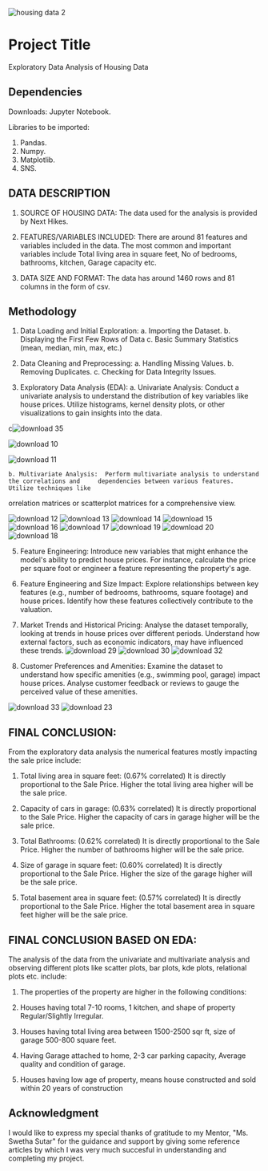 
![housing data 2](https://github.com/SUJANAKUMARI/EDA-PROJECT-3/assets/162315739/023ecc1e-2c1b-4281-8efe-18b4c32d1317)

# Project Title

Exploratory Data Analysis of Housing Data

## Dependencies

Downloads: Jupyter Notebook. 

Libraries to be imported: 

1.  Pandas.
2.  Numpy.
3.  Matplotlib.
4.  SNS.

## DATA  DESCRIPTION

1.  SOURCE OF HOUSING DATA:  The data used for the analysis is provided by Next Hikes.

2.  FEATURES/VARIABLES INCLUDED:  There are around 81 features and variables included in the data.   The most common and important variables include Total living area in square feet, No of bedrooms, bathrooms, kitchen, Garage capacity etc.

3.  DATA SIZE AND FORMAT:  The data has around 1460 rows and 81 columns in the form of csv.

##  Methodology

1.  Data Loading and Initial Exploration:
	a. Importing the Dataset.
	b. Displaying the First Few Rows of Data
	c. Basic Summary Statistics (mean, median, min, max, etc.)

2.  Data Cleaning and Preprocessing:
	a. Handling Missing Values.
	b. Removing Duplicates.
	c. Checking for Data Integrity Issues.

3.  Exploratory Data Analysis (EDA):
	a. Univariate Analysis:  Conduct a univariate analysis to understand the distribution of key variables 	like house prices. Utilize histograms, kernel density plots, or other visualizations to gain insights into the data.

c![download 35](https://github.com/SUJANAKUMARI/EDA-PROJECT-3/assets/162315739/7d77d304-2dd4-4bb8-b813-c50868cddbf2)

![download 10](https://github.com/SUJANAKUMARI/EDA-PROJECT-3/assets/162315739/0eecee22-b57f-495c-84a7-10da72356be1)

![download 11](https://github.com/SUJANAKUMARI/EDA-PROJECT-3/assets/162315739/d73a0243-381d-4ae6-b110-cb5dd0155051)


	b. Multivariate Analysis:  Perform multivariate analysis to understand the correlations and 	dependencies between various features. Utilize techniques like
orrelation matrices or scatterplot matrices for a comprehensive view.


![download 12](https://github.com/SUJANAKUMARI/EDA-PROJECT-3/assets/162315739/c70fdd81-d2c8-4143-86d7-e8915210866c)
![download 13](https://github.com/SUJANAKUMARI/EDA-PROJECT-3/assets/162315739/e107030d-55a8-401c-aedd-1310f2c26e75)
![download 14](https://github.com/SUJANAKUMARI/EDA-PROJECT-3/assets/162315739/025c6536-1eb9-459f-955d-a09ce1b518bb)
![download 15](https://github.com/SUJANAKUMARI/EDA-PROJECT-3/assets/162315739/2d464098-5ed0-43b8-975e-93ce945fb5df)
![download 16](https://github.com/SUJANAKUMARI/EDA-PROJECT-3/assets/162315739/7b13309f-4413-4959-ab45-98b93a134ab2)
![download 17](https://github.com/SUJANAKUMARI/EDA-PROJECT-3/assets/162315739/fc9e475b-569d-4a41-8858-4a5c907c8a9c)
![download 19](https://github.com/SUJANAKUMARI/EDA-PROJECT-3/assets/162315739/47a30756-9e3c-46a5-8394-fbb20a2bcbcd)
![download 20](https://github.com/SUJANAKUMARI/EDA-PROJECT-3/assets/162315739/70eda169-ce54-4935-98c1-dab5a7ac4132)
![download 18](https://github.com/SUJANAKUMARI/EDA-PROJECT-3/assets/162315739/8592fd45-3bd2-43f5-98ad-010eb3aac8aa)


5.  Feature Engineering:  Introduce new variables that might enhance the model's ability to predict house prices. For instance, calculate the price per square foot or engineer a feature representing the property's age.


6. Feature Engineering and Size Impact:  Explore relationships between key features (e.g., number of bedrooms, bathrooms, square footage) and house prices. Identify how these features collectively contribute to the valuation.


7. Market Trends and Historical Pricing: Analyse the dataset temporally, looking at trends in house prices over different periods. Understand how external factors, such as economic indicators, may have influenced these trends.
![download 29](https://github.com/SUJANAKUMARI/EDA-PROJECT-3/assets/162315739/782bf9f3-2bec-4957-aff6-46e8a783105d)
![download 30](https://github.com/SUJANAKUMARI/EDA-PROJECT-3/assets/162315739/62db4114-e685-4b35-9b4a-5fcca992df4a)
![download 32](https://github.com/SUJANAKUMARI/EDA-PROJECT-3/assets/162315739/9f20da1d-db47-4815-8a34-a7c5c8306980)

8. Customer Preferences and Amenities:  Examine the dataset to understand how specific amenities (e.g., swimming pool, garage) impact house prices. Analyse customer
feedback or reviews to gauge the perceived value of these amenities.

![download 33](https://github.com/SUJANAKUMARI/EDA-PROJECT-3/assets/162315739/dc0bfd6a-ab84-447a-b107-bce989775c33)
![download 23](https://github.com/SUJANAKUMARI/EDA-PROJECT-3/assets/162315739/2445c907-341b-45bd-be1e-7900cd80c8d2)

## FINAL CONCLUSION:

From the exploratory data analysis the numerical features mostly impacting the sale price include:

1. Total living area in square feet: (0.67% correlated) It is directly proportional to the Sale Price.  Higher the total living area higher will be the sale price.

2. Capacity of cars in garage: (0.63% correlated) It is directly proportional to the Sale Price.  Higher the capacity of cars in garage higher will be the sale price.

3. Total Bathrooms: (0.62% correlated) It is directly proportional to the Sale Price.  Higher the number of bathrooms higher will be the sale price.

4. Size of garage in square feet: (0.60% correlated) It is directly proportional to the Sale Price.  Higher the size of the garage higher will be the sale price.

5. Total basement area in square feet: (0.57% correlated) It is directly proportional to the Sale Price.  Higher the total basement area in square feet higher will be the sale price.

## FINAL CONCLUSION BASED ON EDA:

The analysis of the data from the univariate and multivariate analysis and observing different plots like scatter plots, bar plots, kde plots, relational plots etc. include:

1. The properties of the property are higher in the following conditions:

2. Houses having total 7-10 rooms, 1 kitchen, and shape of property Regular/Slightly Irregular.

3. Houses having total living area between 1500-2500 sqr ft, size of garage 500-800 square feet.

4. Having Garage attached to home, 2-3 car parking capacity, Average quality and condition of garage.

5. Houses having low age of property, means house constructed and sold within 20 years of construction


## Acknowledgment

 I would like to express my special thanks of gratitude to my Mentor, "Ms. Swetha Sutar" for the guidance and support by giving some reference articles by which I was very much succesful in understanding and completing my project.
